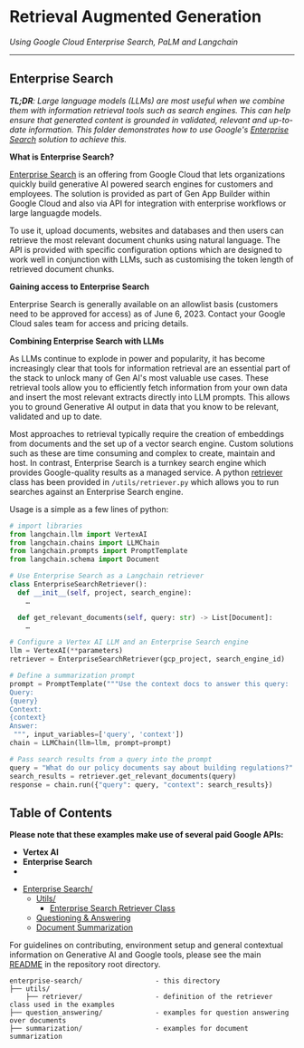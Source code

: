# Retrieval Augmented Generation
_Using Google Cloud Enterprise Search, PaLM and Langchain_

---

## Enterprise Search

_**TL;DR**: Large language models (LLMs) are most useful when we combine them with information retrieval tools such as search engines. This can help ensure that generated content is grounded in validated, relevant and up-to-date information. This folder demonstrates how to use Google's [Enterprise Search](https://cloud.google.com/enterprise-search) solution to achieve this._


**What is Enterprise Search?**

[Enterprise Search](https://cloud.google.com/enterprise-search) is an offering from Google Cloud that lets organizations quickly build generative AI powered search engines for customers and employees.  The solution is provided as part of Gen App Builder within Google Cloud and also via API for integration with enterprise workflows or large languagde models.

To use it, upload documents, websites and databases and then users can retrieve the most relevant document chunks using natural language. The API is provided with specific configuration options which are designed to work well in conjunction with LLMs, such as customising the token length of retrieved document chunks.

**Gaining access to Enterprise Search**

Enterprise Search is generally available on an allowlist basis (customers need to be approved for access) as of June 6, 2023. Contact your Google Cloud sales team for access and pricing details. 

**Combining Enterprise Search with LLMs**

As LLMs continue to explode in power and popularity, it has become increasingly clear that tools for information retrieval are an essential part of the stack to unlock many of Gen AI's most valuable use cases.  These retrieval tools allow you to efficiently fetch information from your own data and insert the most relevant extracts directly into LLM prompts. This allows you to ground Generative AI output in data that you know to be relevant, validated and up to date.

Most approaches to retrieval typically require the creation of embeddings from documents and the set up of a vector search engine. Custom solutions such as these are time consuming and complex to create, maintain and host. In contrast, Enterprise Search is a turnkey search engine which provides Google-quality results as a managed service. A python [retriever](https://python.langchain.com/docs/modules/data_connection/retrievers.html) class has been provided in `/utils/retriever.py` which allows you to run searches against an Enterprise Search engine.

Usage is a simple as a few lines of python:
```python
# import libraries
from langchain.llm import VertexAI
from langchain.chains import LLMChain
from langchain.prompts import PromptTemplate
from langchain.schema import Document

# Use Enterprise Search as a Langchain retriever
class EnterpriseSearchRetriever():
  def __init__(self, project, search_engine):
    …

  def get_relevant_documents(self, query: str) -> List[Document]:
    …

# Configure a Vertex AI LLM and an Enterprise Search engine
llm = VertexAI(**parameters)
retriever = EnterpriseSearchRetriever(gcp_project, search_engine_id)

# Define a summarization prompt
prompt = PromptTemplate("""Use the context docs to answer this query:
Query:
{query}
Context:
{context}
Answer:
 """, input_variables=['query', 'context'])
chain = LLMChain(llm=llm, prompt=prompt)

# Pass search results from a query into the prompt
query = "What do our policy documents say about building regulations?"
search_results = retriever.get_relevant_documents(query)
response = chain.run({"query": query, "context": search_results})
```

## Table of Contents

**Please note that these examples make use of several paid Google APIs:**
* **Vertex AI**
* **Enterprise Search**
* 
- [Enterprise Search/](../enterprise_search)
  - [Utils/](../enterprise-search/utils/)
    - [Enterprise Search Retriever Class](../enterprise-search/utils/retriever.py)
  - [Questioning & Answering](../enterprise-search/question_answering.ipynb)
  - [Document Summarization](../enterprise-search/summarization.ipynb)


For guidelines on contributing, environment setup and general contextual information on Generative AI and Google tools, please see the main [README](../README.md) in the repository root directory.


```
enterprise-search/                  - this directory
├── utils/
    ├── retriever/                  - definition of the retriever class used in the examples
├── question_answering/             - examples for question answering over documents
├── summarization/                  - examples for document summarization
```

